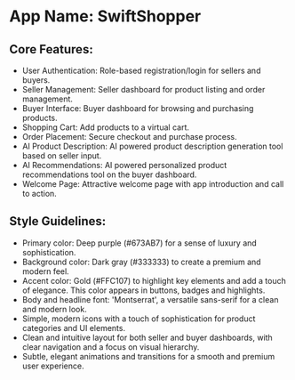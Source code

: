 # **App Name**: SwiftShopper

## Core Features:

- User Authentication: Role-based registration/login for sellers and buyers.
- Seller Management: Seller dashboard for product listing and order management.
- Buyer Interface: Buyer dashboard for browsing and purchasing products.
- Shopping Cart: Add products to a virtual cart.
- Order Placement: Secure checkout and purchase process.
- AI Product Description: AI powered product description generation tool based on seller input.
- AI Recommendations: AI powered personalized product recommendations tool on the buyer dashboard.
- Welcome Page: Attractive welcome page with app introduction and call to action.

## Style Guidelines:

- Primary color: Deep purple (#673AB7) for a sense of luxury and sophistication.
- Background color: Dark gray (#333333) to create a premium and modern feel.
- Accent color: Gold (#FFC107) to highlight key elements and add a touch of elegance. This color appears in buttons, badges and highlights.
- Body and headline font: 'Montserrat', a versatile sans-serif for a clean and modern look.
- Simple, modern icons with a touch of sophistication for product categories and UI elements.
- Clean and intuitive layout for both seller and buyer dashboards, with clear navigation and a focus on visual hierarchy.
- Subtle, elegant animations and transitions for a smooth and premium user experience.